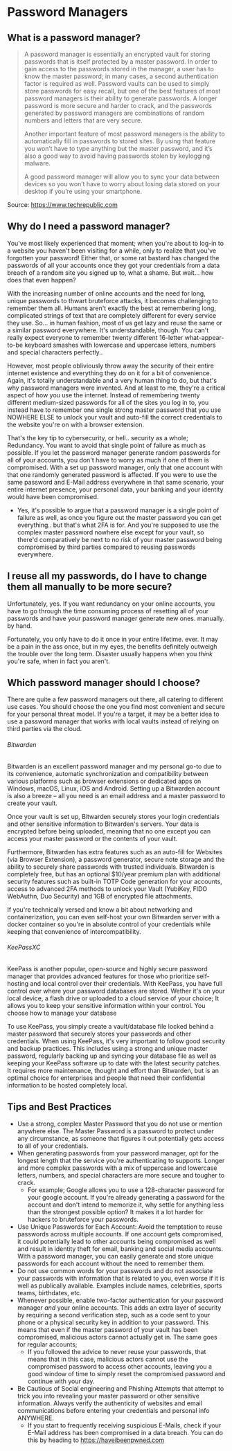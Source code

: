 # Password Managers

## What is a password manager?

<blockquote>

A password manager is essentially an encrypted vault for storing passwords that is itself protected by a master password. In order to  gain access to the passwords stored in the manager, a user has to know the master password; in many cases, a second authentication factor is  required as well. Password vaults can be used to simply store passwords for easy recall, but one of the best features of most password managers is their  ability to generate passwords. A longer password is more secure and harder to crack, and the passwords generated by password managers are  combinations of random numbers and letters that are very secure.

Another important feature of most password managers is the ability to automatically fill in passwords to stored sites. By using that feature you won’t have to type anything but the master password, and it’s also a  good way to avoid having passwords stolen by keylogging malware.

A good password manager will allow you to sync your data between devices so you won’t have to worry about losing data stored on your  desktop if you’re using your smartphone.

</blockquote>

Source: <a href="https://www.techrepublic.com/article/password-managers-a-cheat-sheet-for-professionals/" target="\_blank">https://www.techrepublic.com</a>

## Why do I need a password manager?

You've most likely experienced that moment; when you're about to log-in to a website you haven't been visiting for a while, only to realize that you've forgotten your password! Either that, or some rat bastard has changed the passwords of all your accounts once they got your credentials from a data breach of a random site you signed up to, what a shame. But wait... how does that even happen?

With the increasing number of online accounts and the need for long, unique passwords to thwart bruteforce attacks, it becomes challenging to remember them all. Humans aren't exactly the best at remembering long, complicated strings of text that are completely different for every service they use. So... in human fashion, most of us get lazy and reuse the same or a similar password everywhere. It's understandable, though. You can't really expect everyone to remember twenty different 16-letter what-appear-to-be keyboard smashes with lowercase and uppercase letters, numbers and special characters perfectly..

However, most people obliviously throw away the security of their entire internet existence and everything they do on it for a bit of convenience. Again, it's totally understandable and a very human thing to do, but that's why password managers were invented. And at least to me, they're a critical aspect of how you use the internet. Instead of remembering twenty different medium-sized passwords for all of the sites you log in to, you instead have to remember one single strong master password that you use NOWHERE ELSE to unlock your vault and auto-fill the correct credentials to the website you're on with a browser extension.

That's the key tip to cybersecurity, or hell.. security as a whole; Redundancy. You want to avoid that single point of failure as much as possible. If you let the password manager generate random passwords for all of your accounts, you don't have to worry as much if one of them is compromised. With a set up password manager, only that one account with that one randomly generated password is affected. If you were to use the same password and E-Mail address everywhere in that same scenario, your entire internet presence, your personal data, your banking and your identity would have been compromised.

- Yes, it's possible to argue that a password manager is a single point of failure as well, as once you figure out the master password you can get everything.. but that's what 2FA is for. And you're supposed to use the complex master password nowhere else except for your vault, so there'd comparatively be next to no risk of your master password being compromised by third parties compared to reusing passwords everywhere.

## I reuse all my passwords, do I have to change them all manually to be more secure?

Unfortunately, yes. If you want redundancy on your online accounts, you have to go through the time consuming process of resetting all of your passwords and have your password manager generate new ones. manually. by hand.

Fortunately, you only have to do it once in your entire lifetime. ever. It may be a pain in the ass once, but in my eyes, the benefits definitely outweigh the trouble over the long term. Disaster usually happens when you *think* you're safe, when in fact you aren't.

## Which password manager should I choose?

There are quite a few password managers out there, all catering to different use cases. You should choose the one you find most convenient and secure for your personal threat model. If you're a target, it may be a better idea to use a password manager that works with local vaults instead of relying on third parties via the cloud.

###### Bitwarden

Bitwarden is an excellent password manager and my personal go-to due to its convenience, automatic synchronization and compatibility between various platforms such as browser extensions or dedicated apps on Windows, macOS, Linux, iOS and Android. Setting up a Bitwarden account is also a breeze – all you need is an email address and a master password to create your vault.

Once your vault is set up, Bitwarden securely stores your login credentials and other sensitive information to Bitwarden's servers. Your data is encrypted before being uploaded, meaning that no one except you can access your master password or the contents of your vault.

Furthermore, Bitwarden has extra features such as an auto-fill for Websites (via Browser Extension), a password generator, secure note storage and the ability to securely share passwords with trusted individuals. Bitwarden is completely free, but has an optional $10/year premium plan with additional security features such as built-in TOTP Code generation for your accounts, access to advanced 2FA methods to unlock your Vault (YubiKey, FIDO WebAuthn, Duo Security) and 1GB of encrypted file attachments.

If you're technically versed and know a bit about networking and containerization, you can even self-host your own Bitwarden server with a docker container so you're in absolute control of your credentials while keeping that convenience of intercompatibility.

###### KeePassXC

KeePass is another popular, open-source and highly secure password manager that provides advanced features for those who prioritize self-hosting and local control over their credentials. With KeePass, you have full control over where your password databases are stored. Wether it's on your local device, a flash drive or uploaded to a cloud service of your choice; It allows you to keep your sensitive information within your control. You choose how to manage your database

To use KeePass, you simply create a vault/database file locked behind a master password that securely stores your passwords and other credentials. When using KeePass, it's very important to follow good security and backup practices. This includes using a strong and unique master password, regularly backing up and syncing your database file as well as keeping your KeePass software up to date with the latest security patches. It requires more maintenance, thought and effort than Bitwarden, but is an optimal choice for enterprises and people that need their confidential information to be hosted completely local.

## Tips and Best Practices

- Use a strong, complex Master Password that you do not use or mention anywhere else. The Master Password is a password to protect under any circumstance, as someone that figures it out potentially gets access to all of your credentials.
- When generating passwords from your password manager, opt for the longest length that the service you're authenticating to supports. Longer and more complex passwords with a mix of uppercase and lowercase letters, numbers, and special characters are more secure and tougher to crack. 
  - For example; Google allows you to use a 128-character password for your google account. If you're already generating a password for the account and don't intend to memorize it, why settle for anything less than the strongest possible option? It makes it a lot harder for hackers to bruteforce your passwords.
- Use Unique Passwords for Each Account: Avoid the temptation to reuse passwords across multiple accounts. If one account gets compromised, it could potentially lead to other accounts being compromised as well and result in identity theft for email, banking and social media accounts. With a password manager, you can easily generate and store unique passwords for each account without the need to remember them.
- Do not use common words for your passwords and do not associate your passwords with information that is related to you, even worse if it is well as publically available. Examples include names, celebrities, sports teams, birthdates, etc.
- Whenever possible, enable two-factor authentication for your password manager *and* your online accounts. This adds an extra layer of security by requiring a second verification step, such as a code sent to your phone or a physical security key in addition to your password. This means that even if the master password of your vault has been compromised, malicious actors cannot actually get in. The same goes for regular accounts; 
  - If you followed the advice to never reuse your passwords, that means that in this case, malicious actors cannot use the compromised password to access other accounts, leaving you a good window of time to simply reset the compromised password and continue with your day.
- Be Cautious of Social engineering and Phishing Attempts that attempt to trick you into revealing your master password or other sensitive information. Always verify the authenticity of websites and email communications before entering your credentials and personal info ANYWHERE. 
  - If you start to frequently receiving suspicious E-Mails, check if your E-Mail address has been compromised in a data breach. You can do this by heading to https://haveibeenpwned.com

